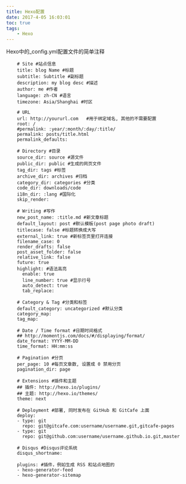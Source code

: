 ```yaml
---
title: Hexo配置
date: 2017-4-05 16:03:01
toc: true
tags:
    - Hexo
---
```

Hexo中的_config.yml配置文件的简单注释
<!--more-->

        # Site #站点信息
        title: blog Name #标题
        subtitle: Subtitle #副标题
        description: my blog desc #描述
        author: me #作者
        language: zh-CN #语言
        timezone: Asia/Shanghai #时区
        
        # URL
        url: http://yoururl.com   #用于绑定域名, 其他的不需要配置
        root: /
        #permalink: :year/:month/:day/:title/
        permalink: posts/title.html
        permalink_defaults:
        
        # Directory #目录
        source_dir: source #源文件
        public_dir: public #生成的网页文件
        tag_dir: tags #标签
        archive_dir: archives #归档
        category_dir: categories #分类
        code_dir: downloads/code
        i18n_dir: :lang #国际化
        skip_render:
        
        # Writing #写作
        new_post_name: :title.md #新文章标题
        default_layout: post #默认模板(post page photo draft)
        titlecase: false #标题转换成大写
        external_link: true #新标签页里打开连接
        filename_case: 0
        render_drafts: false
        post_asset_folder: false
        relative_link: false
        future: true
        highlight: #语法高亮
          enable: true
          line_number: true #显示行号
          auto_detect: true
          tab_replace:
        
        # Category & Tag #分类和标签
        default_category: uncategorized #默认分类
        category_map:
        tag_map:
        
        # Date / Time format #日期时间格式
        ## http://momentjs.com/docs/#/displaying/format/
        date_format: YYYY-MM-DD
        time_format: HH:mm:ss
        
        # Pagination #分页
        per_page: 10 #每页文章数, 设置成 0 禁用分页
        pagination_dir: page
        
        # Extensions #插件和主题
        ## 插件: http://hexo.io/plugins/
        ## 主题: http://hexo.io/themes/
        theme: next
        
        # Deployment #部署, 同时发布在 GitHub 和 GitCafe 上面
        deploy:
        - type: git
          repo: git@gitcafe.com:username/username.git,gitcafe-pages
        - type: git
          repo: git@github.com:username/username.github.io.git,master
        
        # Disqus #Disqus评论系统
        disqus_shortname: 
        
        plugins: #插件，例如生成 RSS 和站点地图的
        - hexo-generator-feed
        - hexo-generator-sitemap
